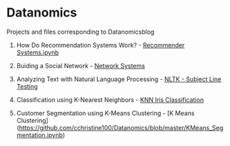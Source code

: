 # Datanomics
Projects and files corresponding to Datanomicsblog

1. How Do Recommendation Systems Work? - [Recommender Systems.ipynb](https://github.com/cchristine100/Datanomics/blob/master/Recommender%20Systems.ipynb)

2. Buiding a Social Network - [Network Systems](https://github.com/cchristine100/Datanomics/blob/master/Network%20Systems.ipynb)

3. Analyzing Text with Natural Language Processing - [NLTK - Subject Line Testing](https://github.com/cchristine100/Datanomics/blob/master/NLTK%20-%20Subject%20Line%20Testing.ipynb)

4. Classification using K-Nearest Neighbors - [KNN Iris Classification](https://github.com/cchristine100/Datanomics/blob/master/Iris%20Classification.ipynb)

5. Customer Segmentation using K-Means Clustering - [K Means Clustering]
(https://github.com/cchristine100/Datanomics/blob/master/KMeans_Segmentation.ipynb)
